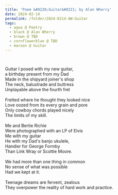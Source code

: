 ```yaml
---
title: 'Poem &#8220;Guitar&#8221; by Alan Wherry'
date: 2024-02-14
permalink: /folder/2024-0214-AW-Guitar
tags:
  - aqua @ Poetry
  - black @ Alan Wherry
  - brown @ TBD
  - cornflowerblue @ TBD
  - maroon @ Guitar
---
```


<br>

<p>
Guitar I posed with my new guitar,<br>
a birthday present from my Dad<br>
Made in the shipyard joiner's shop<br>
The neck, balustrade and buttress<br>
Unplayable above the fourth fret<br>
<br>
Fretted where he thought they looked nice<br>
Love oozed from its every grain and pore<br>
Only cowboy chords played nicely<br>
The limits of my skill.<br>
<br>
Me and Bertie Richie<br>
Were photographed with an LP of Elvis<br>
Me with my guitar<br>
He with my Dad's banjo ukulele,<br>
Handier for George Formby<br>
Than Link Wray or Scottie Moore.<br>
<br>
We had more than one thing in common<br>
No sense of what was possible<br>
Had we kept at it.<br>
<br>
Teenage dreams are fervent, zealous<br>
They overpower the reality of hard work and practice.<br>
</p>
